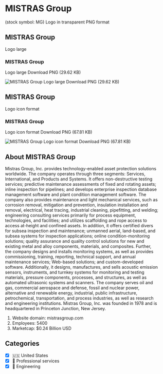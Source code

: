 # MISTRAS Group
 (stock symbol: MG) Logo in transparent PNG format

## MISTRAS Group
 Logo large

### MISTRAS Group
 Logo large Download PNG (29.62 KB)

![MISTRAS Group
 Logo large Download PNG (29.62 KB)](/img/orig/MG_BIG-5c92a98d.png)

## MISTRAS Group
 Logo icon format

### MISTRAS Group
 Logo icon format Download PNG (67.81 KB)

![MISTRAS Group
 Logo icon format Download PNG (67.81 KB)](/img/orig/MG-e17ba9d5.png)

## About MISTRAS Group


Mistras Group, Inc. provides technology-enabled asset protection solutions worldwide. The company operates through three segments: Services, International, and Products and Systems. It offers non-destructive testing services; predictive maintenance assessments of fixed and rotating assets; inline inspection for pipelines; and develops enterprise inspection database management software and plant condition management software. The company also provides maintenance and light mechanical services, such as corrosion removal, mitigation and prevention, insulation installation and removal, electrical, heat tracing, industrial cleaning, pipefitting, and welding; engineering consulting services primarily for process equipment, technologies, and facilities; and utilizes scaffolding and rope access to access at-height and confined assets. In addition, it offers certified divers for subsea inspection and maintenance; unmanned aerial, land-based, and subsea systems for inspection applications; online condition-monitoring solutions; quality assurance and quality control solutions for new and existing metal and alloy components, materials, and composites. Further, the company designs and installs monitoring systems, as well as provides commissioning, training, reporting, technical support, and annual maintenance services; Web-based solutions; and custom-developed software. Additionally, it designs, manufactures, and sells acoustic emission sensors, instruments, and turnkey systems for monitoring and testing materials, pressure components, processes, and structures, as well as automated ultrasonic systems and scanners. The company serves oil and gas, commercial aerospace and defense, fossil and nuclear power, alternative and renewable energy, industrial, public infrastructure, petrochemical, transportation, and process industries, as well as research and engineering institutions. Mistras Group, Inc. was founded in 1978 and is headquartered in Princeton Junction, New Jersey.

1. Website domain: mistrasgroup.com
2. Employees: 5400
3. Marketcap: $0.24 Billion USD


## Categories
- [x] 🇺🇸 United States
- [x] 💼 Professional services
- [x] 👷 Engineering
